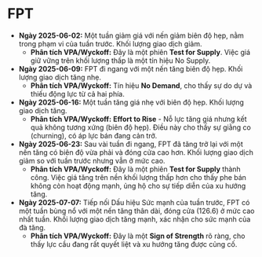 # FPT

- **Ngày 2025-06-02:** Một tuần giảm giá với nến giảm biên độ hẹp, nằm trong phạm vi của tuần trước. Khối lượng giao dịch giảm.
    - **Phân tích VPA/Wyckoff:** Đây là một phiên **Test for Supply**. Việc giá giữ vững trên khối lượng thấp là một tín hiệu No Supply.
- **Ngày 2025-06-09:** FPT đi ngang với một nến tăng biên độ hẹp. Khối lượng giao dịch tăng nhẹ.
    - **Phân tích VPA/Wyckoff:** Tín hiệu **No Demand**, cho thấy sự do dự và thiếu động lực từ cả hai phía.
- **Ngày 2025-06-16:** Một tuần tăng giá nhẹ với biên độ hẹp. Khối lượng giao dịch tăng.
    - **Phân tích VPA/Wyckoff:** **Effort to Rise** - Nỗ lực tăng giá nhưng kết quả không tương xứng (biên độ hẹp). Điều này cho thấy sự giằng co (churning), có áp lực bán đang cản trở.
- **Ngày 2025-06-23:** Sau vài tuần đi ngang, FPT đã tăng trở lại với một nến tăng có biên độ vừa phải và đóng cửa cao hơn. Khối lượng giao dịch giảm so với tuần trước nhưng vẫn ở mức cao.
    - **Phân tích VPA/Wyckoff:** Đây là một phiên **Test for Supply** thành công. Việc giá tăng trên nền khối lượng thấp hơn cho thấy phe bán không còn hoạt động mạnh, ủng hộ cho sự tiếp diễn của xu hướng tăng.
- **Ngày 2025-07-07:** Tiếp nối Dấu hiệu Sức mạnh của tuần trước, FPT có một tuần bùng nổ với một nến tăng thân dài, đóng cửa (126.6) ở mức cao nhất tuần. Khối lượng giao dịch tăng mạnh, xác nhận cho sức mạnh của đà tăng.
    - **Phân tích VPA/Wyckoff:** Đây là một **Sign of Strength** rõ ràng, cho thấy lực cầu đang rất quyết liệt và xu hướng tăng được củng cố.


